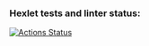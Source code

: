 ### Hexlet tests and linter status:
[![Actions Status](https://github.com/BobKelsoGIT/python-project-50/actions/workflows/hexlet-check.yml/badge.svg)](https://github.com/BobKelsoGIT/python-project-50/actions)